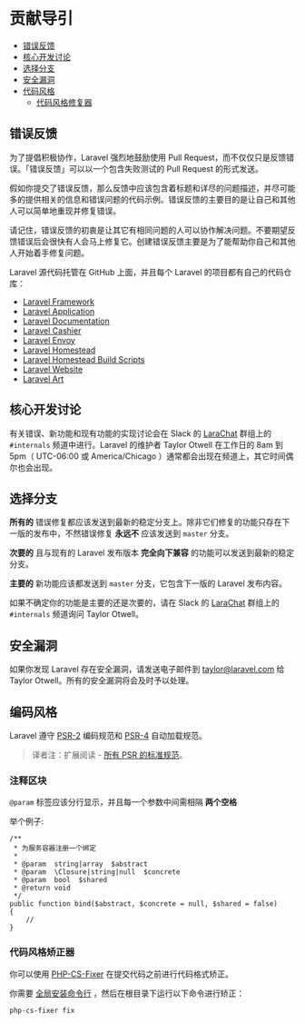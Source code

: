 # 贡献导引

- [错误反馈](#bug-reports)
- [核心开发讨论](#core-development-discussion)
- [选择分支](#which-branch)
- [安全漏洞](#security-vulnerabilities)
- [代码风格](#coding-style)
    - [代码风格修复器](#code-style-fixer)

<a name="bug-reports"></a>
## 错误反馈

为了提倡积极协作，Laravel 强烈地鼓励使用 Pull Request，而不仅仅只是反馈错误。「错误反馈」可以以一个包含失败测试的 Pull Request 的形式发送。

假如你提交了错误反馈，那么反馈中应该包含着标题和详尽的问题描述，并尽可能多的提供相关的信息和错误问题的代码示例。错误反馈的主要目的是让自己和其他人可以简单地重现并修复错误。

请记住，错误反馈的初衷是让其它有相同问题的人可以协作解决问题。不要期望反馈错误后会很快有人会马上修复它。创建错误反馈主要是为了能帮助你自己和其他人开始着手修复问题。

Laravel 源代码托管在 GitHub 上面，并且每个 Laravel 的项目都有自己的代码仓库：

- [Laravel Framework](https://github.com/laravel/framework)
- [Laravel Application](https://github.com/laravel/laravel)
- [Laravel Documentation](https://github.com/laravel/docs)
- [Laravel Cashier](https://github.com/laravel/cashier)
- [Laravel Envoy](https://github.com/laravel/envoy)
- [Laravel Homestead](https://github.com/laravel/homestead)
- [Laravel Homestead Build Scripts](https://github.com/laravel/settler)
- [Laravel Website](https://github.com/laravel/laravel.com)
- [Laravel Art](https://github.com/laravel/art)

<a name="core-development-discussion"></a>

## 核心开发讨论

有关错误、新功能和现有功能的实现讨论会在 Slack 的 [LaraChat](http://larachat.co) 群组上的 `#internals` 频道中进行。Laravel 的维护者 Taylor Otwell 在工作日的 8am 到 5pm（ UTC-06:00 或 America/Chicago ）通常都会出现在频道上，其它时间偶尔也会出现。

<a name="which-branch"></a>
## 选择分支

**所有的** 错误修复都应该发送到最新的稳定分支上。除非它们修复的功能只存在下一版的发布中，不然错误修复 **永远不** 应该发送到 `master` 分支。

**次要的** 且与现有的 Laravel 发布版本 **完全向下兼容** 的功能可以发送到最新的稳定分支。

**主要的** 新功能应该都发送到 `master` 分支，它包含下一版的 Laravel 发布内容。

如果不确定你的功能是主要的还是次要的，请在 Slack 的 [LaraChat](http://larachat.co) 群组上的 `#internals` 频道询问 Taylor Otwell。

<a name="security-vulnerabilities"></a>
## 安全漏洞

如果你发现 Laravel 存在安全漏洞，请发送电子邮件到 <a href="mailto:taylor@laravel.com">taylor@laravel.com</a> 给 Taylor Otwell。所有的安全漏洞将会及时予以处理。

<a name="coding-style"></a>
## 编码风格

Laravel 遵守 [PSR-2](https://phphub.org/topics/2079) 编码规范和 [PSR-4](https://phphub.org/topics/2081) 自动加载规范。

> 译者注：扩展阅读 - [所有 PSR 的标准规范](https://psr.phphub.org/)。

### 注释区块

`@param` 标签应该分行显示，并且每一个参数中间需相隔 **两个空格**

举个例子:

    /**
     * 为服务容器注册一个绑定
     *
     * @param  string|array  $abstract
     * @param  \Closure|string|null  $concrete
     * @param  bool  $shared
     * @return void
     */
    public function bind($abstract, $concrete = null, $shared = false)
    {
        //
    }

<a name="code-style-fixer"></a>
### 代码风格矫正器

你可以使用 [PHP-CS-Fixer](https://github.com/FriendsOfPHP/PHP-CS-Fixer) 在提交代码之前进行代码格式矫正。

你需要 [全局安装命令行](https://github.com/FriendsOfPHP/PHP-CS-Fixer#globally-manual) ，然后在根目录下运行以下命令进行矫正：

```sh
php-cs-fixer fix
```


